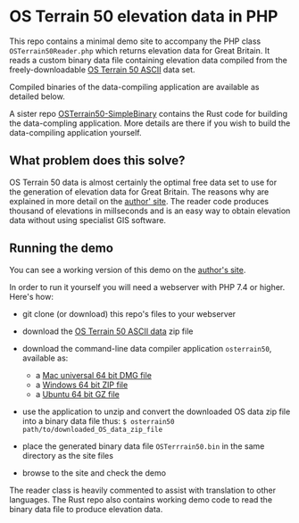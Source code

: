 # OS Terrain 50 elevation data in PHP

This repo contains a minimal demo site to accompany the PHP class `OSTerrain50Reader.php` which returns elevation data for Great Britain. It reads a custom binary data file containing elevation data compiled from the freely-downloadable [OS Terrain 50 ASCII](https://www.ordnancesurvey.co.uk/business-government/products/terrain-50) data set. 

Compiled binaries of the data-compiling application are available as detailed below.

A sister repo [OSTerrain50-SimpleBinary](https://github.com/bobosola/OSTerrain50-SimpleBinary) contains the Rust code for building the data-compling application. More details are there if you wish to build the data-compiling application yourself.


## What problem does this solve?

OS Terrain 50 data is almost certainly the optimal free data set to use for the generation of elevation data for Great Britain. The reasons why are explained in more detail on the [author' site](https://osola.org.uk/osterrain50). The reader code produces thousand of elevations in millseconds and is an easy way to obtain elevation data without using specialist GIS software.

## Running the demo

You can see a working version of this demo on the [author's site](https://www.osola.org.uk/PHP-OST50). 

In order to run it yourself you will need a webserver with PHP 7.4 or higher. Here's how:

* git clone (or download) this repo's files to your webserver
* download the [OS Terrain 50 ASCII data]() zip file
* download the command-line data compiler application ``osterrain50``, available as:
    * a [Mac universal 64 bit DMG file](https://osola.org.uk/osterrain50/binaries/osterrain50.dmg)
    * a [Windows 64 bit ZIP file](https://osola.org.uk/osterrain50/binaries/osterrain50.zip)
    * a [Ubuntu 64 bit GZ file](https://osola.org.uk/osterrain50/binaries/osterrain50.tar.gz)
* use the application to unzip and convert the downloaded OS data zip file into a binary data file thus: `$ osterrain50 path/to/downloaded_OS_data_zip_file`                

* place the generated binary data file `OSTerrrain50.bin` in the same directory as the site files
* browse to the site and check the demo

The reader class is heavily commented to assist with translation to other languages. The Rust repo also contains working demo code to read the binary data file to produce elevation data.
